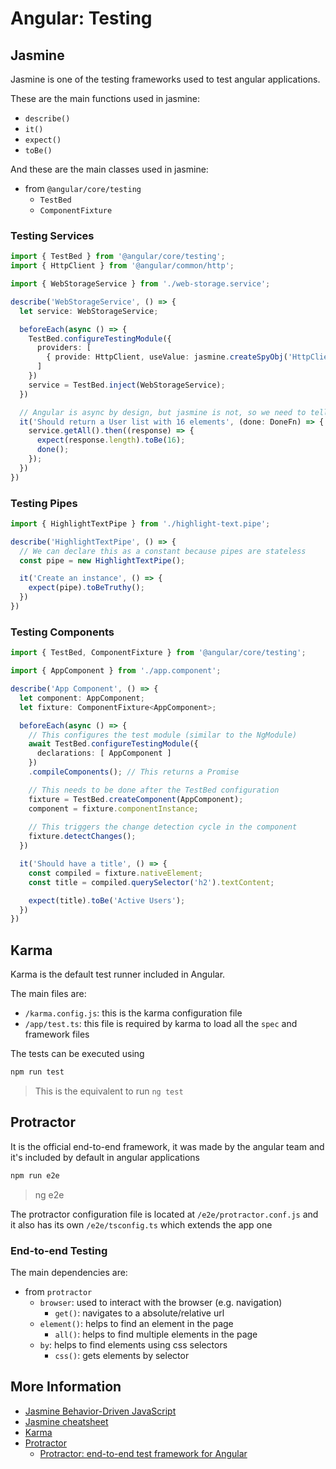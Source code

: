 # Angular: Testing

## Jasmine

Jasmine is one of the testing frameworks used to test angular applications.

These are the main functions used in jasmine:

- `describe()`
- `it()`
- `expect()`
- `toBe()`

And these are the main classes used in jasmine:

- from `@angular/core/testing`
  - `TestBed`
  - `ComponentFixture`

### Testing Services

```ts
import { TestBed } from '@angular/core/testing';
import { HttpClient } from '@angular/common/http';

import { WebStorageService } from './web-storage.service';

describe('WebStorageService', () => {
  let service: WebStorageService;

  beforeEach(async () => {
    TestBed.configureTestingModule({
      providers: [
        { provide: HttpClient, useValue: jasmine.createSpyObj('HttpClient', [ 'get', 'put' ]) }
      ]
    })
    service = TestBed.inject(WebStorageService);
  })

  // Angular is async by design, but jasmine is not, so we need to tell jasmine when all the asyc work is done, the simplest way to handle this is by adding the DoneFn as as argument
  it('Should return a User list with 16 elements', (done: DoneFn) => {
    service.getAll().then((response) => {
      expect(response.length).toBe(16);
      done();
    });
  })
})
```

### Testing Pipes

```ts
import { HighlightTextPipe } from './highlight-text.pipe';

describe('HighlightTextPipe', () => {
  // We can declare this as a constant because pipes are stateless
  const pipe = new HighlightTextPipe();

  it('Create an instance', () => {
    expect(pipe).toBeTruthy();
  })
})
```

### Testing Components

```ts
import { TestBed, ComponentFixture } from '@angular/core/testing';

import { AppComponent } from './app.component';

describe('App Component', () => {
  let component: AppComponent;
  let fixture: ComponentFixture<AppComponent>;

  beforeEach(async () => {
    // This configures the test module (similar to the NgModule)
    await TestBed.configureTestingModule({
      declarations: [ AppComponent ]
    })
    .compileComponents(); // This returns a Promise

    // This needs to be done after the TestBed configuration
    fixture = TestBed.createComponent(AppComponent);
    component = fixture.componentInstance;
    
    // This triggers the change detection cycle in the component
    fixture.detectChanges();
  })

  it('Should have a title', () => {
    const compiled = fixture.nativeElement;
    const title = compiled.querySelector('h2').textContent;

    expect(title).toBe('Active Users');
  })
})
```

## Karma

Karma is the default test runner included in Angular.

The main files are:

- `/karma.config.js`: this is the karma configuration file
- `/app/test.ts`: this file is required by karma to load all the `spec` and framework files

The tests can be executed using

```sh
npm run test
```

> This is the equivalent to run `ng test`

## Protractor

It is the official end-to-end framework, it was made by the angular team and it's included by default in angular applications

```sh
npm run e2e
```

> ng e2e

The protractor configuration file is located at `/e2e/protractor.conf.js` and it also has its own `/e2e/tsconfig.ts` which extends the app one

### End-to-end Testing

The main dependencies are:

- from `protractor`
  - `browser`: used to interact with the browser (e.g. navigation)
    - `get()`: navigates to a absolute/relative url
  - `element()`: helps to find an element in the page
    - `all()`: helps to find multiple elements in the page
  - `by`: helps to find elements using css selectors
    - `css()`: gets elements by selector

## More Information

- [Jasmine Behavior-Driven JavaScript](https://jasmine.github.io/)
- [Jasmine cheatsheet](https://devhints.io/jasmine)
- [Karma](http://karma-runner.github.io/)
- [Protractor](https://protractor.angular.io/)
  - [Protractor: end-to-end test framework for Angular](http://www.protractortest.org/)
